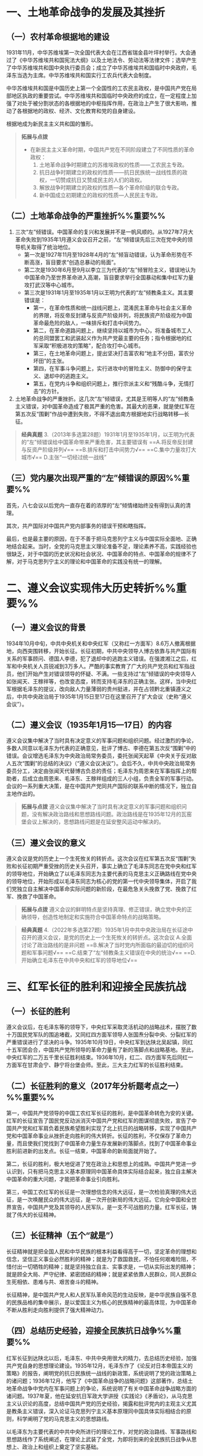# 一、土地革命战争的发展及其挫折
## （一）农村革命根据地的建设
1931年11月，中华苏维埃第一次全国代表大会在江西省瑞金县叶坪村举行。大会通过了《中华苏维埃共和国宪法大纲》以及土地法令、劳动法等法律文件；选举产生了中华苏维埃共和国中央执行委员会；成立了中华苏维埃共和国临时中央政府，毛泽东当选为主席。中华苏维埃共和国实行工农兵代表大会制度。

中华苏维埃共和国是中国历史上第一个全国性的工农民主政权，是中国共产党在局部地区执政的重要尝试。中华苏维埃共和国临时中央政府的成立，在一定程度上加强了对处于被分割状态的各根据地的中枢指挥作用，在政治上产生了很大影响，推动了各根据地的政权、经济、文化教育和党的自身建设。

根据地成为新民主主义共和国的雏形。

>**拓展与点拨**
>- 在新民主主义革命时期，中国共产党在不同阶段建立了不同性质的革命政权：
>    1. 土地革命战争时期建立的苏维埃政权的性质——工农民主专政。
>    2. 抗日战争时期建立的政权的性质——抗日民族统一战线性质的政权，一切赞成抗日又赞成民主的人们的政权。
>    3. 解放战争时期建立的政权的性质—各个革命阶级的联合专政。
>    4. 新中国成立初期建立的政权的性质—人民民主专政。
## （二）土地革命战争的严重挫折%%重要%%
1. 三次“左”倾错误。中国革命的复兴和发展并不是一帆风顺的。从1927年7月大革命失败到1935年1月遵义会议召开之前，“左”倾错误先后三次在党中央的领导机关取得了统治地位。
	- 第一次是1927年11月至1928年4月的“左”倾盲动错误，认为革命形势在不断高涨，盲目要求“创造总暴动的局面”。
	- 第二次是1930年6月至9月以李立三为代表的“左”倾冒险主义，错误地认为中国革命乃至世界革命进入高潮，盲目要求举行全国暴动和集中红军力量攻打武汉等中心城市。
	- 第三次是1931年1月至1935年1月以王明为代表的“左”倾教条主义。其主要错误是：
		- 第一，在革命性质和统一战线问题上，混淆民主革命与社会主义革命的界限，将反帝反封建与反资产阶级并列，将民族资产阶级视为中国革命最危险的敌人，一味排斥和打击中间势力。
		- 第二，在革命道路问题上，继续坚持以城市为中心，将准备城市工人的总同盟罢工和武装起义作为共产党最主要的任务；指令根据地的红军采取“积极进攻的策略”，配合攻打中心城市。
		- 第三，在土地革命问题上，提出坚决打击富农和“地主不分田，富农分坏田”的主张。
		- 第四，在军事斗争问题上，实行进攻中的冒险主义、防御中的保守主义、退却中的逃跑主义。
		- 第五，在党内斗争和组织问题上，推行宗派主义和“残酷斗争，无情打击”的方针。
2. 土地革命战争的严重挫折。这几次“左”倾错误，尤其是王明等人的“左”倾教条主义错误，对中国革命造成了极其严重的危害。其最大的恶果，就是使红军在第五次反“围剿”作战中遭到失败，不得不退出南方根据地实行战略转移—长征。

>**经典真题**
3.（2013年多选第28题）1931年1月至1935年1月，以王明为代表的“左”倾错误给中国革命带来严重危害，其主要错误有
==A.将反帝反封建与反资产阶级并列√==
==B.排斥和打击中间势力√==
==C.集中力量攻打大城市√==
D.主张“一切经过统一战线”
## （三）党内屡次出现严重的“左”倾错误的原因%%重要%%
首先，八七会议以后党内一直存在着的浓厚的“左”倾情绪始终没有得到认真的清理。

其次，共产国际对中国共产党内部事务的错误干预和瞎指挥。

最后，也是最主要的原因，在于不善于把马克思列宁主义与中国实际全面地、正确地结合起来。当时，全党的马克思主义理论准备不足，理论素养不高，实践经验也很缺乏，对于中国的历史状况和社会状况、中国革命的特点、中国革命的规律不了解，对于马克思列宁主义的理论和中国革命的实践没有统一的理解。
# 二、遵义会议实现伟大历史转折%%重要%%
## （一）遵义会议的背景
1934年10月中旬，中共中央机关和中央红军（又称红一方面军）8.6万人撤离根据地，向西突围转移，开始长征。长征初期，中共中央领导人博古依靠与共产国际有关系的军事顾问、德国人李德，犯了退却中的逃跑主义错误。在强渡湘江之后，红军和中央机关人员锐减到3万多人。严酷的事实教育了广大的共产党员和红军指战员，他们开始产生对错误领导的怀疑、不满。一些支持过“左”倾错误的中央领导人如张闻天、王稼祥等，也改变态度，转而支持毛泽东的正确主张。这样，当中央红军根据毛泽东的提议，改向敌人力量薄弱的贵州挺进，并在占领黔北重镇遵义之后，中共中央政治局于1935年1月15日至17日在这里召开了扩大会议（史称“遵义会议”）。
## （二）遵义会议（1935年1月15—17日）的内容
遵义会议集中解决了当时具有决定意义的军事问题和组织问题。经过激烈的争论，多数人同意以毛泽东为代表的正确意见，批评了博古、李德在第五次反“围剿”中的错误。会议增选毛泽东为中央政治局常务委员，委托张闻天起草《中央关于反对敌人五次“围剿”的总结的决议》（“遵义会议决议”）。会后不久，中共中央政治局常务委员分工，决定由张闻天代替博古负总的责任；毛泽东为周恩来在军事指挥上的帮助者，后成立由周恩来、毛泽东、王稼祥组成的三人小组，负责全军的军事行动。会议的一系列重大决策，是在中国共产党同共产国际的联系中断的情况下，独立自主地作出的。

>**拓展与点拨**
遵义会议集中解决了当时具有决定意义的军事问题和组织问题，没有解决政治路线和思想路线问题。政治路线是在1935年12月的瓦窑堡会议上解决的，思想路线问题是在延安整风运动中解决的。
## （三）遵义会议的意义
遵义会议是党的历史上一个生死攸关的转折点。这次会议在红军第五次反“围剿”失败和长征初期严重受挫的历史关头召开，事实上确立了毛泽东同志在党中央和红军的领导地位，开始确立了以毛泽东同志为主要代表的马克思主义正确路线在党中央的领导地位，开始形成以毛泽东同志为核心的党的第一代中央领导集体，开启了我们党独立自主解决中国革命实际问题的新阶段，在最危急关头挽救了党、挽救了红军、挽救了中国革命。

>**拓展与点拨**
遵义会议的鲜明特点是坚持真理、修正错误，确立党中央的正确领导，创造性地制定和实施符合中国革命特点的战略策略。

>**经典真题**
4.（2022年多选第27题）1935年1月中共中央政治局在长征途中召开的遵义会议，是党的历史上一个生死攸关的转折点。这次会议
A.全面讨论了政治路线的是非问题
==B.解决了当时党内所面临的最迫切的组织问题和军事问题√==
==C.结束了“左”倾教条主义错误在中央的统治√==
==D.开始确立毛泽东在中共中央和红军的领导地位√==
# 三、红军长征的胜利和迎接全民族抗战
## （一）长征的胜利
遵义会议后，在毛泽东等的领导下，中央红军采取灵活机动的战略战术，摆脱了数十万国民党军队的围追堵截，又同红四方面军领导人张国焘分裂中央、分裂红军的严重错误进行了坚决的斗争。1935年10月19日，中央红军到达陕北吴起镇，同红十五军团会合，中国共产党所领导的革命力量有了新的落脚点和战略基地。至此，中央红军的二万五千里长征胜利结束。1936年10月，红二、四方面军先后同红一方面军在甘肃会宁、静宁将台堡会师。至此，三大主力红军的长征胜利结束。
## （二）长征胜利的意义（2017年分析题考点之一）%%重要%%
第一，中国共产党领导的中国工农红军长征的胜利，是中国革命转危为安的关键。红军的长征宣告了国民党反动派消灭中国共产党和红军的图谋彻底失败，宣告了中国共产党和红军肩负着民族希望胜利实现了北上抗日的战略转移，实现了中国共产党和中国革命事业从挫折走向胜利的伟大转折。长征的胜利，不仅保存了革命力量，而且使我们党找到了中国革命力量生存发展新的落脚点，找到了中国革命事业胜利前进新的出发点。长征一结束，中国革命的新局面就开始了。

第二，长征的胜利，极大地促进了党在政治上和思想上的成熟。中国共产党进一步认识到，只有把马克思主义基本原理同中国革命具体实际结合起来，独立自主解决中国革命的重大问题，才能把革命事业引向胜利。

第三，中国工农红军的长征是一次理想信念的伟大远征，是一次检验真理的伟大远征，是一次唤醒民众的伟大远征，是一次开创新局的伟大远征。它向全中国和全世界宣告，中国共产党及其领导的人民军队，是一支不可战胜的力量。红军长征，铸就了伟大的长征精神。
## （三）长征精神（五个“就是”）
长征精神就是把全国人民和中华民族的根本利益看得高于一切，坚定革命的理想和信念，坚信正义事业必然胜利的精神；就是为了救国救民，不怕任何艰难险阻，不惜付出一切牺牲的精神；就是坚持独立自主、实事求是，一切从实际出发的精神；就是顾全大局、严守纪律、紧密团结的精神；就是紧紧依靠人民群众，同人民群众生死相依、患难与共、艰苦奋斗的精神。

长征精神，是中国共产党人和人民军队革命风范的生动反映，是中华民族自强不息的民族品格的集中展示，是以爱国主义为核心的民族精神的最高体现，为中国革命不断从胜利走向胜利提供了强大精神动力。
## （四）总结历史经验，迎接全民族抗日战争%%重要%%
红军长征到达陕北以后，毛泽东、中共中央用很大的精力，去总结历史经验，加强共产党自身的思想理论建设。1935年12月，毛泽东作了《论反对日本帝国主义的策略》的报告，阐明党的抗日民族统一战线的新政策，系统说明了党的政治策略上的诸问题；1936年12月，他写了《中国革命战争的战略问题》这部著作，总结土地革命战争中党内在军事问题上的争论，系统说明了有关中国革命战争战略方面的诸问题。1937年夏，他在延安抗日军政大学讲授《实践论》《矛盾论》，从马克思主义认识论的高度，总结中国共产党的历史经验，揭露和批评党内的主观主义尤其是教条主义错误，深入论证马克思列宁主义基本原理同中国具体实际相结合的原则，科学阐明了党的马克思主义的思想路线。

以毛泽东为主要代表的中共中央所进行的理论工作，对党的政治路线、军事路线和思想路线作了系统阐述，在理论上武装了全党，为即将到来的全民族抗日战争从思想上、政治上和组织上奠定了坚实基础。